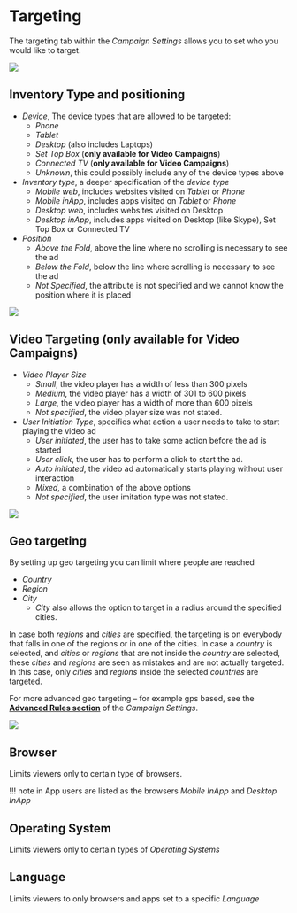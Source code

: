 # Targeting

The targeting tab within the _Campaign Settings_ allows you to set who you would like to target.

[![][cs-targeting]][cs-targeting]

## Inventory Type and positioning

* _Device_, The device types that are allowed to be targeted:
    * _Phone_
    * _Tablet_
    * _Desktop_ (also includes Laptops)
    * _Set Top Box_ (**only available for Video Campaigns**)
    * _Connected TV_ (**only available for Video Campaigns**)
    * _Unknown_, this could possibly include any of the device types above
* _Inventory type_, a deeper specification of the _device type_
    * _Mobile web_, includes websites visited on _Tablet_ or _Phone_
    * _Mobile inApp_, includes apps visited on _Tablet_ or _Phone_
    * _Desktop web_, includes websites visited on Desktop
    * _Desktop inApp_, includes apps visited on Desktop (like Skype), Set Top Box or Connected TV
* _Position_
    * _Above the Fold_, above the line where no scrolling is necessary to see the ad
    * _Below the Fold_, below the line where scrolling is necessary to see the ad
    * _Not Specified_, the attribute is not specified and we cannot know the position where it is placed

[![][cs-inventory-type]][cs-inventory-type]

## Video Targeting (only available for Video Campaigns)

* _Video Player Size_
    * _Small_, the video player has a width of less than 300 pixels
    * _Medium_, the video player has a width of 301 to 600 pixels
    * _Large_, the video player has a width of more than 600 pixels
    * _Not specified_, the video player size was not stated.
* _User Initiation Type_, specifies what action a user needs to take to start playing the video ad
    * _User initiated_, the user has to take some action before the ad is started
    * _User click_, the user has to perform a click to start the ad.
    * _Auto initiated_, the video ad automatically starts playing without user interaction
    * _Mixed_, a combination of the above options
    * _Not specified_, the user imitation type was not stated.

[![][cs-video-targeting]][cs-video-targeting]

## Geo targeting

By setting up geo targeting you can limit where people are reached

* _Country_
* _Region_
* _City_
    * _City_ also allows the option to target in a radius around the specified cities.

In case both _regions_ and _cities_ are specified, the targeting is on everybody that falls in one of the regions or in one of the cities. In case a _country_ is selected, and _cities_ or _regions_ that are not inside the _country_ are selected, these _cities_ and _regions_ are seen as mistakes and are not actually targeted. In this case, only _cities_ and _regions_ inside the selected _countries_ are targeted.

For more advanced geo targeting – for example gps based, see the [**Advanced Rules section**][advanced-rules] of the _Campaign Settings_.

[![][cs-geotargeting]][cs-geotargeting]

## Browser

Limits viewers only to certain type of browsers. 

!!! note
    in App users are listed as the browsers _Mobile InApp_ and _Desktop InApp_

## Operating System
Limits viewers only to certain types of _Operating Systems_

## Language
Limits viewers to only browsers and apps set to a specific _Language_

[cs-targeting]: ../img/campaign-settings/cs-targeting.png
[cs-video-targeting]: ../img/campaign-settings/cs-video-targeting.png
[cs-inventory-type]: ../img/campaign-settings/cs-inventory-type.png
[cs-geotargeting]: ../img/campaign-settings/cs-geotargeting.png
[advanced-rules]: /kb/campaign-settings/advanced-rules/